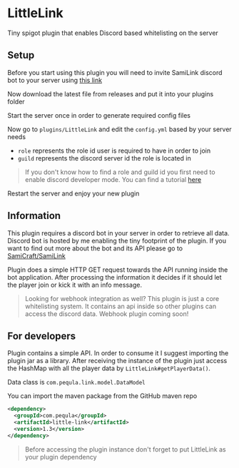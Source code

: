 # LittleLink
Tiny spigot plugin that enables Discord based whitelisting on the server

## Setup

Before you start using this plugin you will need to invite SamiLink discord bot to your server using [this link](https://discord.com/api/oauth2/authorize?client_id=770681237622095913&permissions=1099780082688&scope=bot)

Now download the latest file from releases and put it into your plugins folder

Start the server once in order to generate required config files

Now go to `plugins/LittleLink` and edit the `config.yml` based by your server needs

- `role` represents the role id user is required to have in order to join
- `guild` represents the discord server id the role is located in

> If you don't know how to find a role and guild id you first need to enable discord developer mode. You can find a tutorial [here](https://www.howtogeek.com/714348/how-to-enable-or-disable-developer-mode-on-discord/)

Restart the server and enjoy your new plugin

## Information

This plugin requires a discord bot in your server in order to retrieve all data. Discord bot is hosted by me enabling the tiny footprint of the plugin.
If you want to find out more about the bot and its API please go to [SamiCraft/SamiLink](https://github.com/SamiCraft/SamiLink)

Plugin does a simple HTTP GET request towards the API running inside the bot application. After processing the information it decides if it should let the player join or kick it with an info message.

> Looking for webhook integration as well? This plugin is just a core whitelisting system. It contains an api inside so other plugins can access the discord data. Webhook plugin coming soon!

## For developers

Plugin contains a simple API. In order to consume it I suggest importing the plugin jar as a library.
After receiving the instance of the plugin just access the HashMap with all the player data by `LittleLink#getPlayerData()`.

Data class is `com.pequla.link.model.DataModel`

You can import the maven package from the GitHub maven repo
```xml
<dependency>
  <groupId>com.pequla</groupId>
  <artifactId>little-link</artifactId>
  <version>1.3</version>
</dependency>
```

> Before accessing the plugin instance don't forget to put LittleLink as your plugin dependency